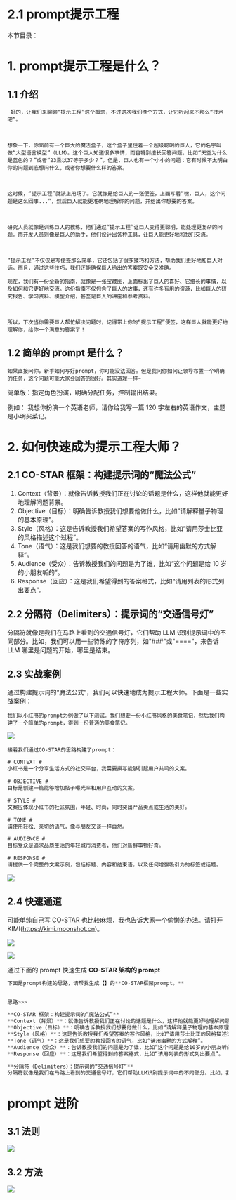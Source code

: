 # 2.1 prompt提示工程

本节目录：

# 1. prompt提示工程是什么？

## 1.1 介绍

```
 好的，让我们来聊聊“提示工程”这个概念，不过这次我们换个方式，让它听起来不那么“技术宅”。



想象一下，你面前有一个巨大的魔法盒子，这个盒子里住着一个超级聪明的巨人，它的名字叫做“大型语言模型”（LLM）。这个巨人知道很多事情，而且特别擅长回答问题，比如“天空为什么是蓝色的？”或者“23乘以37等于多少？”。但是，巨人也有一个小小的问题：它有时候不太明白你的问题到底想问什么，或者你想要什么样的答案。



这时候，“提示工程”就派上用场了。它就像是给巨人的一张便签，上面写着“嘿，巨人，这个问题是这么回事...”，然后巨人就能更准确地理解你的问题，并给出你想要的答案。



研究人员就像是训练巨人的教练，他们通过“提示工程”让巨人变得更聪明，能处理更复杂的问题。而开发人员则像是巨人的助手，他们设计出各种工具，让巨人能更好地和我们交流。



“提示工程”不仅仅是写便签那么简单，它还包括了很多技巧和方法，帮助我们更好地和巨人对话。而且，通过这些技巧，我们还能确保巨人给出的答案既安全又准确。

现在，我们有一份全新的指南，就像是一张宝藏图，上面标出了巨人的喜好、它擅长的事情，以及如何和它更好地交流。这份指南不仅包含了巨人的故事，还有许多有用的资源，比如巨人的研究报告、学习资料、模型介绍，甚至是巨人的讲座和参考资料。



所以，下次当你需要巨人帮忙解决问题时，记得带上你的“提示工程”便签，这样巨人就能更好地理解你，给你一个满意的答案了！
```

## 1.2 简单的 prompt 是什么？

```
如果直接问你，新手如何写好prompt，你可能没法回答。但是我问你如何让领导布置一个明确的任务，这个问题可能大家会回答的很好。其实道理一样~
```

简单版：指定角色扮演，明确分配任务，控制输出结果。

例如： 我想你扮演一个英语老师，请你给我写一篇 120 字左右的英语作文，主题是小明买菜记。

# 2. 如何快速成为提示工程大师？

## 2.1 CO-STAR 框架：构建提示词的“魔法公式”

1. Context（背景）：就像告诉教授我们正在讨论的话题是什么，这样他就能更好地理解问题背景。
2. Objective（目标）：明确告诉教授我们想要他做什么，比如“请解释量子物理的基本原理”。
3. Style（风格）：这是告诉教授我们希望答案的写作风格，比如“请用莎士比亚的风格描述这个过程”。
4. Tone（语气）：这是我们想要的教授回答的语气，比如“请用幽默的方式解释”。
5. Audience（受众）：告诉教授我们的问题是为了谁，比如“这个问题是给 10 岁的小朋友听的”。
6. Response（回应）：这是我们希望得到的答案格式，比如“请用列表的形式列出要点”。

## 2.2 分隔符（Delimiters）：提示词的“交通信号灯”

分隔符就像是我们在马路上看到的交通信号灯，它们帮助 LLM 识别提示词中的不同部分。比如，我们可以用一些特殊的字符序列，如"###"或"===="，来告诉 LLM 哪里是问题的开始，哪里是结束。

## 2.3 实战案例

通过构建提示词的“魔法公式”，我们可以快速地成为提示工程大师。下面是一些实战案例：

```
我们以小红书的prompt为例做了以下测试。我们想要一份小红书风格的美食笔记，然后我们构建了一个简单的prompt，得到一份普通的美食笔记。
```

![](static/Blb8bk3wNoB8Zdx7EzSctqmJnjc.png)

```
接着我们通过CO-STAR的思路构建了prompt：
```

```javascript
# CONTEXT #
小红书是一个分享生活方式的社交平台，我需要撰写能够引起用户共鸣的文案。

# OBJECTIVE #
目标是创建一篇能够增加帖子曝光率和用户互动的文案。

# STYLE #
文案应体现小红书的社区氛围，年轻、时尚，同时突出产品卖点或生活的美好。

# TONE #
请使用轻松、亲切的语气，像与朋友交谈一样自然。

# AUDIENCE #
目标受众是追求品质生活的年轻城市消费者，他们对新鲜事物好奇。

# RESPONSE #
请提供一个完整的文案示例，包括标题、内容和结束语，以及任何增强吸引力的标签或话题。
```

![](static/YE8wbgruKo4crfxi2oJcIbrOnwc.png)

## 2.4 快速通道

可能单纯自己写 CO-STAR 也比较麻烦，我也告诉大家一个偷懒的办法。请打开 KIMI(https://kimi.moonshot.cn)。

![](static/FbCnbW8rBokEpax3cUicFpjyngf.png)

![](static/YwxqbHSwIo5ju2xyxdxc9KDgnte.png)

通过下面的 prompt 快速生成 **CO-STAR 架构的 prompt**

```javascript
下面是prompt构建的思路，请帮我生成【】的**CO-STAR框架prompt。**


思路>>>

**CO-STAR 框架：构建提示词的“魔法公式”**
**Context（背景）**：就像告诉教授我们正在讨论的话题是什么，这样他就能更好地理解问题背景。
**Objective（目标）**：明确告诉教授我们想要他做什么，比如“请解释量子物理的基本原理”。
**Style（风格）**：这是告诉教授我们希望答案的写作风格，比如“请用莎士比亚的风格描述这个过程”。
**Tone（语气）**：这是我们想要的教授回答的语气，比如“请用幽默的方式解释”。
**Audience（受众）**：告诉教授我们的问题是为了谁，比如“这个问题是给10岁的小朋友听的”。
**Response（回应）**：这是我们希望得到的答案格式，比如“请用列表的形式列出要点”。

**分隔符（Delimiters）：提示词的“交通信号灯”**
分隔符就像是我们在马路上看到的交通信号灯，它们帮助LLM识别提示词中的不同部分。比如，我们可以用一些特殊的字符序列，如"###"或"===="，来告诉LLM哪里是问题的开始，哪里是结束。
```

# prompt 进阶

## 3.1 法则

![](static/HMNubxrrBoXeXfxTsKfcARG7nod.png)

## 3.2 方法

![](static/ANQgbBo8ZoMJWdxRrGHc9dcLnqc.png)
